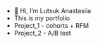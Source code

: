 - 👋 Hi, I’m Lutsuk Anastasiia
- This is my portfolio
- Project_1 - cohorts + RFM
- Project_2 - A/B test
